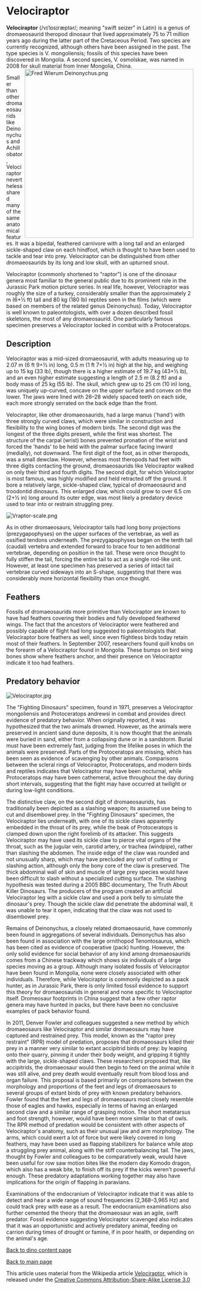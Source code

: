 # Velociraptor

**Velociraptor** (/vɪˈlɒsɪræptər/; meaning "swift seizer" in Latin) is a genus of dromaeosaurid theropod dinosaur that lived approximately 75 to 71 million years ago during the latter part of the Cretaceous Period. Two species are currently recognized, although others have been assigned in the past. The type species is V. mongoliensis; fossils of this species have been discovered in Mongolia. A second species, V. osmolskae, was named in 2008 for skull material from Inner Mongolia, China.
<img align="right" src="https://upload.wikimedia.org/wikipedia/commons/thumb/0/0f/Fred_Wierum_Deinonychus.png/1200px-Fred_Wierum_Deinonychus.png" alt="Fred Wierum Deinonychus.png" width="450" hspace="5">

Smaller than other dromaeosaurids like Deinonychus and Achillobator, Velociraptor nevertheless shared many of the same anatomical features. It was a bipedal, feathered carnivore with a long tail and an enlarged sickle-shaped claw on each hindfoot, which is thought to have been used to tackle and tear into prey. Velociraptor can be distinguished from other dromaeosaurids by its long and low skull, with an upturned snout.

Velociraptor (commonly shortened to "raptor") is one of the dinosaur genera most familiar to the general public due to its prominent role in the Jurassic Park motion picture series. In real life, however, Velociraptor was roughly the size of a turkey, considerably smaller than the approximately 2 m (6+1⁄2 ft) tall and 80 kg (180 lb) reptiles seen in the films (which were based on members of the related genus Deinonychus). Today, Velociraptor is well known to paleontologists, with over a dozen described fossil skeletons, the most of any dromaeosaurid. One particularly famous specimen preserves a Velociraptor locked in combat with a Protoceratops. 


## Description

Velociraptor was a mid-sized dromaeosaurid, with adults measuring up to 2.07 m (6 ft 9+1⁄2 in) long, 0.5 m (1 ft 7+1⁄2 in) high at the hip, and weighing up to 15 kg (33 lb), though there is a higher estimate of 19.7 kg (43+1⁄2 lb), and an even higher estimate suggesting a length of 2.5 m (8.2 ft) and a body mass of 25 kg (55 lb). The skull, which grew up to 25 cm (10 in) long, was uniquely up-curved, concave on the upper surface and convex on the lower. The jaws were lined with 26–28 widely spaced teeth on each side, each more strongly serrated on the back edge than the front.

Velociraptor, like other dromaeosaurids, had a large manus ('hand') with three strongly curved claws, which were similar in construction and flexibility to the wing bones of modern birds. The second digit was the longest of the three digits present, while the first was shortest. The structure of the carpal (wrist) bones prevented pronation of the wrist and forced the 'hands' to be held with the palmar surface facing inward (medially), not downward. The first digit of the foot, as in other theropods, was a small dewclaw. However, whereas most theropods had feet with three digits contacting the ground, dromaeosaurids like Velociraptor walked on only their third and fourth digits. The second digit, for which Velociraptor is most famous, was highly modified and held retracted off the ground. It bore a relatively large, sickle-shaped claw, typical of dromaeosaurid and troodontid dinosaurs. This enlarged claw, which could grow to over 6.5 cm (2+1⁄2 in) long around its outer edge, was most likely a predatory device used to tear into or restrain struggling prey.

<img src="https://upload.wikimedia.org/wikipedia/commons/a/a6/Vraptor-scale.png" alt="Vraptor-scale.png">

As in other dromaeosaurs, Velociraptor tails had long bony projections (prezygapophyses) on the upper surfaces of the vertebrae, as well as ossified tendons underneath. The prezygapophyses began on the tenth tail (caudal) vertebra and extended forward to brace four to ten additional vertebrae, depending on position in the tail. These were once thought to fully stiffen the tail, forcing the entire tail to act as a single rod-like unit. However, at least one specimen has preserved a series of intact tail vertebrae curved sideways into an S-shape, suggesting that there was considerably more horizontal flexibility than once thought. 
## Feathers

Fossils of dromaeosaurids more primitive than Velociraptor are known to have had feathers covering their bodies and fully developed feathered wings. The fact that the ancestors of Velociraptor were feathered and possibly capable of flight had long suggested to paleontologists that Velociraptor bore feathers as well, since even flightless birds today retain most of their feathers. In September 2007, researchers found quill knobs on the forearm of a Velociraptor found in Mongolia. These bumps on bird wing bones show where feathers anchor, and their presence on Velociraptor indicate it too had feathers. 

## Predatory behavior

<img src="https://upload.wikimedia.org/wikipedia/commons/a/ad/Velociraptor.jpg" alt="Velociraptor.jpg">

The "Fighting Dinosaurs" specimen, found in 1971, preserves a Velociraptor mongoliensis and Protoceratops andrewsi in combat and provides direct evidence of predatory behavior. When originally reported, it was hypothesized that the two animals drowned. However, as the animals were preserved in ancient sand dune deposits, it is now thought that the animals were buried in sand, either from a collapsing dune or in a sandstorm. Burial must have been extremely fast, judging from the lifelike poses in which the animals were preserved. Parts of the Protoceratops are missing, which has been seen as evidence of scavenging by other animals. Comparisons between the scleral rings of Velociraptor, Protoceratops, and modern birds and reptiles indicates that Velociraptor may have been nocturnal, while Protoceratops may have been cathemeral, active throughout the day during short intervals, suggesting that the fight may have occurred at twilight or during low-light conditions.

The distinctive claw, on the second digit of dromaeosaurids, has traditionally been depicted as a slashing weapon; its assumed use being to cut and disembowel prey. In the "Fighting Dinosaurs" specimen, the Velociraptor lies underneath, with one of its sickle claws apparently embedded in the throat of its prey, while the beak of Protoceratops is clamped down upon the right forelimb of its attacker. This suggests Velociraptor may have used its sickle claw to pierce vital organs of the throat, such as the jugular vein, carotid artery, or trachea (windpipe), rather than slashing the abdomen. The inside edge of the claw was rounded and not unusually sharp, which may have precluded any sort of cutting or slashing action, although only the bony core of the claw is preserved. The thick abdominal wall of skin and muscle of large prey species would have been difficult to slash without a specialized cutting surface. The slashing hypothesis was tested during a 2005 BBC documentary, The Truth About Killer Dinosaurs. The producers of the program created an artificial Velociraptor leg with a sickle claw and used a pork belly to simulate the dinosaur's prey. Though the sickle claw did penetrate the abdominal wall, it was unable to tear it open, indicating that the claw was not used to disembowel prey.


Remains of Deinonychus, a closely related dromaeosaurid, have commonly been found in aggregations of several individuals. Deinonychus has also been found in association with the large ornithopod Tenontosaurus, which has been cited as evidence of cooperative (pack) hunting. However, the only solid evidence for social behavior of any kind among dromaeosaurids comes from a Chinese trackway which shows six individuals of a large species moving as a group. Although many isolated fossils of Velociraptor have been found in Mongolia, none were closely associated with other individuals. Therefore, while Velociraptor is commonly depicted as a pack hunter, as in Jurassic Park, there is only limited fossil evidence to support this theory for dromaeosaurids in general and none specific to Velociraptor itself. Dromeosaur footprints in China suggest that a few other raptor genera may have hunted in packs, but there have been no conclusive examples of pack behavior found.


In 2011, Denver Fowler and colleagues suggested a new method by which dromaeosaurs like Velociraptor and similar dromaeosaurs may have captured and restrained prey. This model, known as the "raptor prey restraint" (RPR) model of predation, proposes that dromaeosaurs killed their prey in a manner very similar to extant accipitrid birds of prey: by leaping onto their quarry, pinning it under their body weight, and gripping it tightly with the large, sickle-shaped claws. These researchers proposed that, like accipitrids, the dromaeosaur would then begin to feed on the animal while it was still alive, and prey death would eventually result from blood loss and organ failure. This proposal is based primarily on comparisons between the morphology and proportions of the feet and legs of dromaeosaurs to several groups of extant birds of prey with known predatory behaviors. Fowler found that the feet and legs of dromaeosaurs most closely resemble those of eagles and hawks, especially in terms of having an enlarged second claw and a similar range of grasping motion. The short metatarsus and foot strength, however, would have been more similar to that of owls. The RPR method of predation would be consistent with other aspects of Velociraptor's anatomy, such as their unusual jaw and arm morphology. The arms, which could exert a lot of force but were likely covered in long feathers, may have been used as flapping stabilizers for balance while atop a struggling prey animal, along with the stiff counterbalancing tail. The jaws, thought by Fowler and colleagues to be comparatively weak, would have been useful for row saw motion bites like the modern day Komodo dragon, which also has a weak bite, to finish off its prey if the kicks weren't powerful enough. These predatory adaptations working together may also have implications for the origin of flapping in paravians.

Examinations of the endocranium of Velociraptor indicate that it was able to detect and hear a wide range of sound frequencies (2,368–3,965 Hz) and could track prey with ease as a result. The endocranium examinations also further cemented the theory that the dromaeosaur was an agile, swift predator. Fossil evidence suggesting Velociraptor scavenged also indicates that it was an opportunistic and actively predatory animal, feeding on carrion during times of drought or famine, if in poor health, or depending on the animal's age. 

[Back to dino content page](/../dinos.md)

[Back to main page](/../../index.md)


This article uses material from the Wikipedia article [Velociraptor](https://en.wikipedia.org/wiki/Velociraptor), which is released under the [Creative Commons Attribution-Share-Alike License 3.0](https://creativecommons.org/licenses/by-sa/3.0/")
